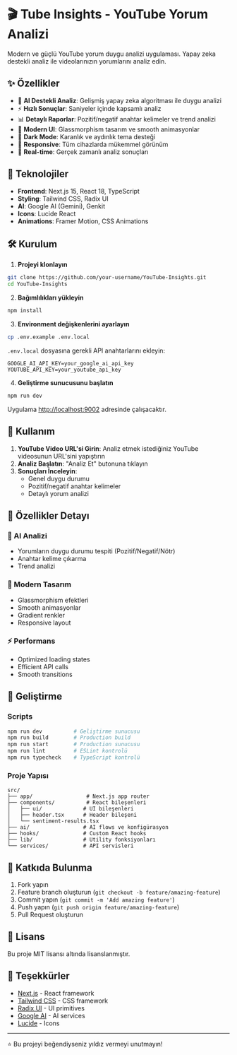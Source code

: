# 🎬 Tube Insights - YouTube Yorum Analizi

Modern ve güçlü YouTube yorum duygu analizi uygulaması. Yapay zeka destekli analiz ile videolarınızın yorumlarını analiz edin.

## ✨ Özellikler

- 🤖 **AI Destekli Analiz**: Gelişmiş yapay zeka algoritması ile duygu analizi
- ⚡ **Hızlı Sonuçlar**: Saniyeler içinde kapsamlı analiz
- 📊 **Detaylı Raporlar**: Pozitif/negatif anahtar kelimeler ve trend analizi
- 🎨 **Modern UI**: Glassmorphism tasarım ve smooth animasyonlar
- 🌙 **Dark Mode**: Karanlık ve aydınlık tema desteği
- 📱 **Responsive**: Tüm cihazlarda mükemmel görünüm
- 🔄 **Real-time**: Gerçek zamanlı analiz sonuçları

## 🚀 Teknolojiler

- **Frontend**: Next.js 15, React 18, TypeScript
- **Styling**: Tailwind CSS, Radix UI
- **AI**: Google AI (Gemini), Genkit
- **Icons**: Lucide React
- **Animations**: Framer Motion, CSS Animations

## 🛠️ Kurulum

1. **Projeyi klonlayın**
```bash
git clone https://github.com/your-username/YouTube-Insights.git
cd YouTube-Insights
```

2. **Bağımlılıkları yükleyin**
```bash
npm install
```

3. **Environment değişkenlerini ayarlayın**
```bash
cp .env.example .env.local
```

`.env.local` dosyasına gerekli API anahtarlarını ekleyin:
```env
GOOGLE_AI_API_KEY=your_google_ai_api_key
YOUTUBE_API_KEY=your_youtube_api_key
```

4. **Geliştirme sunucusunu başlatın**
```bash
npm run dev
```

Uygulama [http://localhost:9002](http://localhost:9002) adresinde çalışacaktır.

## 📖 Kullanım

1. **YouTube Video URL'si Girin**: Analiz etmek istediğiniz YouTube videosunun URL'sini yapıştırın
2. **Analiz Başlatın**: "Analiz Et" butonuna tıklayın
3. **Sonuçları İnceleyin**: 
   - Genel duygu durumu
   - Pozitif/negatif anahtar kelimeler
   - Detaylı yorum analizi

## 🎯 Özellikler Detayı

### 🤖 AI Analizi
- Yorumların duygu durumu tespiti (Pozitif/Negatif/Nötr)
- Anahtar kelime çıkarma
- Trend analizi

### 🎨 Modern Tasarım
- Glassmorphism efektleri
- Smooth animasyonlar
- Gradient renkler
- Responsive layout

### ⚡ Performans
- Optimized loading states
- Efficient API calls
- Smooth transitions

## 🔧 Geliştirme

### Scripts
```bash
npm run dev          # Geliştirme sunucusu
npm run build        # Production build
npm run start        # Production sunucusu
npm run lint         # ESLint kontrolü
npm run typecheck    # TypeScript kontrolü
```

### Proje Yapısı
```
src/
├── app/                 # Next.js app router
├── components/          # React bileşenleri
│   ├── ui/             # UI bileşenleri
│   ├── header.tsx      # Header bileşeni
│   └── sentiment-results.tsx
├── ai/                 # AI flows ve konfigürasyon
├── hooks/              # Custom React hooks
├── lib/                # Utility fonksiyonları
└── services/           # API servisleri
```

## 🤝 Katkıda Bulunma

1. Fork yapın
2. Feature branch oluşturun (`git checkout -b feature/amazing-feature`)
3. Commit yapın (`git commit -m 'Add amazing feature'`)
4. Push yapın (`git push origin feature/amazing-feature`)
5. Pull Request oluşturun

## 📄 Lisans

Bu proje MIT lisansı altında lisanslanmıştır.

## 🙏 Teşekkürler

- [Next.js](https://nextjs.org/) - React framework
- [Tailwind CSS](https://tailwindcss.com/) - CSS framework
- [Radix UI](https://www.radix-ui.com/) - UI primitives
- [Google AI](https://ai.google.dev/) - AI services
- [Lucide](https://lucide.dev/) - Icons

---

⭐ Bu projeyi beğendiyseniz yıldız vermeyi unutmayın!
